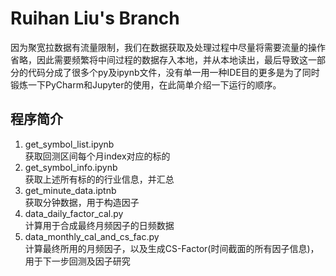 # Ruihan Liu's Branch
因为聚宽拉数据有流量限制，我们在数据获取及处理过程中尽量将需要流量的操作省略，因此需要频繁将中间过程的数据存入本地，并从本地读出，最后导致这一部分的代码分成了很多个py及ipynb文件，没有单一用一种IDE目的更多是为了同时锻炼一下PyCharm和Jupyter的使用，在此简单介绍一下运行的顺序。
## 程序简介
1. get_symbol_list.ipynb  
获取回测区间每个月index对应的标的  
2. get_symbol_info.ipynb  
获取上述所有标的的行业信息，并汇总  
3. get_minute_data.iptnb  
获取分钟数据，用于构造因子  
4. data_daily_factor_cal.py  
计算用于合成最终月频因子的日频数据  
5. data_monthly_cal_and_cs_fac.py  
计算最终所用的月频因子，以及生成CS-Factor(时间截面的所有因子信息)，用于下一步回测及因子研究
